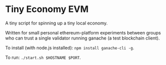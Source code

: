 # Tiny Economy EVM

A tiny script for spinning up a tiny local economy.

Written for small personal ethereum-platform experiments between groups who can trust a single validator running ganache (a test blockchain client).

To install (with node.js installed): `npm install ganache-cli -g`.

To run: `./start.sh $HOSTNAME $PORT`.

